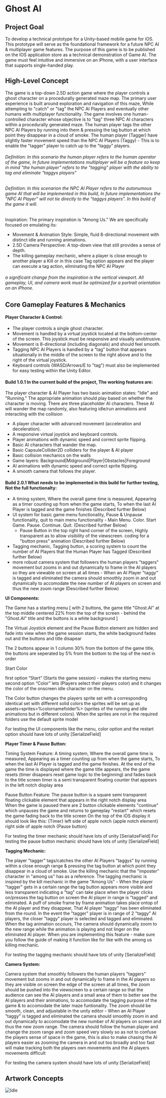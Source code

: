 # Ghost AI

## Project Goal

To develop a technical prototype for a Unity-based mobile game for iOS. This prototype will serve as the foundational framework for a future NPC AI & multiplayer game features. The purpose of this game is to be published on the IOS application store as a technical demonstration of Game AI. The game must feel intuitive and immersive on an iPhone, with a user interface that supports single-handed play.

## High-Level Concept

The game is a top-down 2.5D action game where the player controls a ghost character on a procedurally generated maze map. The primary user experience is built around exploration and navigation of this maze, While attempting to "catch" or "tag" the NPC AI Players and eventually other humans with multiplayer functionality. The game involves one human-controlled character whose objective is to "tag" three NPC AI characters within a procedurally generated maze. The human player tags the other NPC AI Players by running into them & pressing the tag button at which point they disappear in a cloud of smoke. The human player (Tagger) have slightly faster movement speed than the NPC AI Players (Taggy) - This is to enable the "tagger" player to catch up to the "taggy" players. 

###### Definition: In this scenario the human player refers to the human operator of the game, In future implementations multiplayer will be a feature so keep in mind "the human player" refers to the "tagging" player with the ability to tag and eliminate "taggys players"

###### Definition: In this scenarion the NPC AI Player refers to the autonumous game AI that will be implemented in this build, In future implementations the "NPC AI Player" will not tie directly to the "taggys players". In this build of the game it will.

Inspiration: The primary inspiration is "Among Us." We are specifically focused on emulating its:
- Movement & Animation Style: Simple, fluid 8-directional movement with distinct idle and running animations.
- 2.5D Camera Perspective: A top-down view that still provides a sense of depth.
- The killing gameplay mechanic, where a player is close enough to another player a Kill or in this case Tag option appears and the player can execute a tag action, eliminating the NPC AI Player
###### a significant change from the inspiration is the vertical viewport. All gameplay, UI, and camera work must be optimized for a portrait orientation on an iPhone.

## Core Gameplay Features & Mechanics
#### Player Character & Control:
- The player controls a single ghost character.
- Movement is handled by a virtual joystick located at the bottom-center of the screen. This joystick must be responsive and visually unobtrusive.
- Movement is 8-directional (including diagonals) and should feel smooth.
- Tagging NPC AI Players is handled by a "tag" button that appears situationally in the middle of the screen to the right above and to the right of the virtual joystick. 
- Keyboard controls (WASD/Arrows/E to "tag") must also be implemented for easy testing within the Unity Editor.

#### Build 1.0.1 In the current build of the project, The working features are:

The player character & AI Player has two basic animation states: "Idle" and "Running." The appropriate animation should play based on whether the character is moving. There are three placeholder AI characters. These AI will wander the map randomly, also featuring idle/run animations and interacting with the collision

- A player character with advanced movement (acceleration and deceleration).
- A responsive virtual joystick and keyboard controls.
- Player animations with dynamic speed and correct sprite flipping.
- Basic AI characters that wander the map.
- Basic CapsuleCollider2D colliders for the player & AI player
- Basic collision mechanics on the walls
- Game layers: Background|Midground|Player|Obstacles|Foreground 
- AI animations with dynamic speed and correct sprite flipping.
- A smooth camera that follows the player.

#### Build 2.0.1 What needs to be implemented in this build for further testing, Not the full functionalty:

- A timing system, Where the overall game time is measured, Appearing as a timer counting up from when the game starts, To when the last AI Player is tagged and the game finishes (Described further Below)
- UI system for basic game menu functionality, Pause & Unpause functionality, quit to main menu functionality - Main Menu. Color. Start Game. Pause. Continue. Quit. (Described further Below)
  - Pause Button in the top right hand corner of the screen, Highly transparent as to allow visibility of the viewscreen. coding for a "button press" animation (Described further Below)
- Tagging mechanic, Tagging button, a scoring system to count the number of AI Players that the Human Player has Tagged (Described further Below)
- more robust camera system that followers the human players "taggers" movement but zooms in and out dynamically to frame in the AI players so they are viewable on screen at all times - When an AI Player "taggy" is tagged and eliminated the camera should smoothly zoom in and out dynamically to accomodate the new number of AI players on screen and thus the new zoom range (Described further Below)

**UI Components:**

The Game has a starting menu [ with 2 buttons, the game title "Ghost.AI" at the top middle centered 22% from the top of the screen - behind the "Ghost.AI" title and the buttons is a white background ] 

The Virtual Joystick element and the Pause Button element are hidden and fade into view when the game session starts, the white background fades out and the buttons and title disapear 

The 2 buttons appear in 1 column 30% from the bottom of the game title, the buttons are seperated by 5% from the bottom to the top of the next in order

Start
Color

first option “Start” (Starts the game session) - makes the starting menu
second option “Color” lets (Players select their players color) and it changes the color of the onscreen idle character on the menu.

The Color button changes the players sprite set with a corresponding identical set with different solid colors the sprites will be set up as assets>sprites>%colornamefolder%> (sprites of the running and idle animations but in different colors). When the sprites are not in the required folders use the default sprite model 

For testing the UI components like the menu, color option and the restart option should have lots of unity [SerializeField] 

**Player Timer & Pause Button:**

Timing System Feature: A timing system, Where the overall game time is measured, Appearing as a timer counting up from when the game starts, To when the last AI Player is tagged and the game finishes. 
At the end of the game the time is displayed where the game title appears, the the game resets (timer disapears reset game logic to the beginning) and fades back to the title screen 
timer is a semi transparent floating counter that appears in the left notch display area 

Pause Button Feature: The pause button is a square semi transparent floating clickable element that appears in the right notch display area  
When the game is paused there are 2 button clickable elements "continue" which unpauses the game and returns to gameplay "restart" which resets the game fading back to the title screen 
On the top of the iOS display it should look like this: {Timer} left side of apple notch {apple notch element} right side of apple notch {Pause button} 

For testing the timer mechanic should have lots of unity [SerializeField] 
For testing the pause button mechanic should have lots of unity [SerializeField] 

**Tagging Mechanic:**

The player "tagger" tags/catches the other AI Players "taggys" by running within a close enough range & pressing the tag button at which point they disappear in a cloud of smoke. Use the killing mechanic that the "imposter" character in "among us" has as a reference. The tagging mechanic is inspired by the kill mechanic in the game "Among Us" - When the player "tagger" gets in a certain range the tag button appears more visible and less transparent indicating a "tag" can take place when the player clicks on/presses the tag button on screen the AI player in range is "tagged" and eliminated. A puff of smoke frame by frame animation takes place ontop of the AI player and they disappear, That AI player "taggy" has been eliminated from the round. 
In the event the "tagger" player is in range of 2 "taggy" AI players, the closer "taggy" player is selected and tagged and eliminated. When the tag animation occours, The camera should dynamically zoom to the new range while the animation is playing and not linger on the eliminated AI player. When you are implementing this feature - make sure you follow the guide of making it function like for like with the among us killing mechanic. 

For testing the tagging mechanic should have lots of unity [SerializeField] 

**Camera System:**

Camera system that smoothly followers the human players "taggers" movement but zooms in and out dynamically to frame in the AI players so they are visible on screen the edge of the screen at all times, the zoom should be pushed into the viewscreen to a certain range so that the audience can see the AI players and a small area of them to better see the AI players and their animations, to accomodate the tagging purpose of the game & to accomodate the later maze funtionality. The zoom should be smooth, clean, and adjustable in the unity editor - When an AI Player "taggy" is tagged and eliminated the camera should smoothly zoom in and out dynamically to accomodate the new number of AI players on screen and thus the new zoom range. The camera should follow the human player and change the zoom range and zoom speed very slowly so as not to confuse the players sense of space in the game, this is also to make chasing the AI players easier as zooming the camera in and out too broadly and too fast will make tracking both the players own movements and the AI players movements difficult

For testing the camera system should have lots of unity [SerializeField]





## Artwork Concepts
![Idle](PrototypeAssets/GhostiOSIcons/Ghost.AI-iOS-ClearDark-1024x1024@2x.png)
